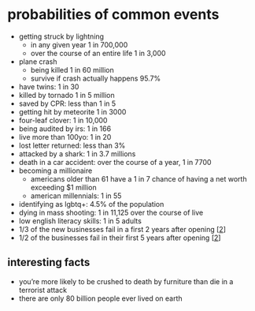 # probabilities of common events

- getting struck by lightning
  - in any given year 1 in 700,000
  - over the course of an entire life 1 in 3,000
- plane crash
  - being killed 1 in 60 million
  - survive if crash actually happens 95.7%
- have twins: 1 in 30
- killed by tornado 1 in 5 million
- saved by CPR: less than 1 in 5
- getting hit by meteorite 1 in 3000
- four-leaf clover: 1 in 10,000
- being audited by irs: 1 in 166
- live more than 100yo: 1 in 20
- lost letter returned: less than 3%
- attacked by a shark: 1 in 3.7 millions
- death in a car accident: over the course of a year, 1 in 7700
- becoming a millionaire
  - americans older than 61 have a 1 in 7 chance of having a net worth exceeding $1 million
  - american millennials: 1 in 55
- identifying as lgbtq+: 4.5% of the population
- dying in mass shooting: 1 in 11,125 over the course of live
- low english literacy skills: 1 in 5 adults
- 1/3 of the new businesses fail in a first 2 years after opening [[2]]
- 1/2 of the businesses fail in their first 5 years after opening [[2]]


## interesting facts

- you’re more likely to be crushed to death by furniture than die in a terrorist attack
- there are only 80 billion people ever lived on earth


[//]: # (references)
[1]: https://stacker.com/stories/2343/what-are-chances
[2]: https://www.thegreatcourses.com/courses/how-the-stock-market-works
